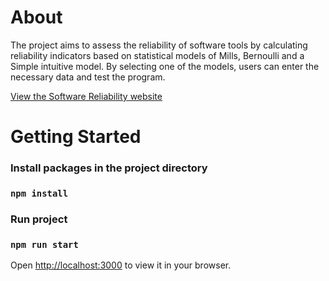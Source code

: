 # About
The project aims to assess the reliability of software tools by calculating reliability indicators based on statistical models of Mills, Bernoulli and a Simple intuitive model. 
By selecting one of the models, users can enter the necessary data and test the program.

<a href="https://polina-kyzylova.github.io/soft-relib/" target="_blank" rel="noopener noreferrer">View the Software Reliability website</a>

# Getting Started

### Install packages in the project directory
### `npm install`

### Run project
### `npm run start`

Open [http://localhost:3000](http://localhost:3000) to view it in your browser.
